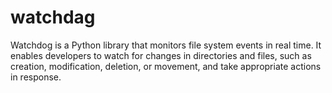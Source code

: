 # watchdag
Watchdog is a Python library that monitors file system events in real time. It enables developers to watch for changes in directories and files, such as creation, modification, deletion, or movement, and take appropriate actions in response.
